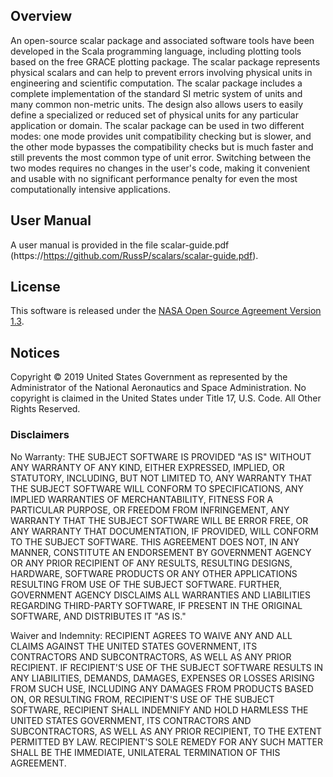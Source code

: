 
## Overview

An open-source scalar package and associated software tools have been
developed in the Scala programming language, including plotting tools
based on the free GRACE plotting package. The scalar package represents
physical scalars and can help to prevent errors involving physical units
in engineering and scientific computation. The scalar package includes a
complete implementation of the standard SI metric system of units and
many common non-metric units. The design also allows users to easily
define a specialized or reduced set of physical units for any particular
application or domain. The scalar package can be used in two different
modes: one mode provides unit compatibility checking but is slower, and
the other mode bypasses the compatibility checks but is much faster and
still prevents the most common type of unit error. Switching between the
two modes requires no changes in the user's code, making it convenient
and usable with no significant performance penalty for even the most
computationally intensive applications.

## User Manual

A user manual is provided in the file scalar-guide.pdf
(https://https://github.com/RussP/scalars/scalar-guide.pdf).

## License

This software is released under the [NASA Open Source Agreement Version
1.3](https://github.com/RussP/scalars/license.pdf).

## Notices

Copyright © 2019 United States Government as represented by the
Administrator of the National Aeronautics and Space Administration. No
copyright is claimed in the United States under Title 17, U.S. Code. All
Other Rights Reserved.

### Disclaimers

No Warranty: THE SUBJECT SOFTWARE IS PROVIDED "AS IS" WITHOUT ANY
WARRANTY OF ANY KIND, EITHER EXPRESSED, IMPLIED, OR STATUTORY,
INCLUDING, BUT NOT LIMITED TO, ANY WARRANTY THAT THE SUBJECT SOFTWARE
WILL CONFORM TO SPECIFICATIONS, ANY IMPLIED WARRANTIES OF
MERCHANTABILITY, FITNESS FOR A PARTICULAR PURPOSE, OR FREEDOM FROM
INFRINGEMENT, ANY WARRANTY THAT THE SUBJECT SOFTWARE WILL BE ERROR FREE,
OR ANY WARRANTY THAT DOCUMENTATION, IF PROVIDED, WILL CONFORM TO THE
SUBJECT SOFTWARE. THIS AGREEMENT DOES NOT, IN ANY MANNER, CONSTITUTE AN
ENDORSEMENT BY GOVERNMENT AGENCY OR ANY PRIOR RECIPIENT OF ANY RESULTS,
RESULTING DESIGNS, HARDWARE, SOFTWARE PRODUCTS OR ANY OTHER APPLICATIONS
RESULTING FROM USE OF THE SUBJECT SOFTWARE.  FURTHER, GOVERNMENT AGENCY
DISCLAIMS ALL WARRANTIES AND LIABILITIES REGARDING THIRD-PARTY SOFTWARE,
IF PRESENT IN THE ORIGINAL SOFTWARE, AND DISTRIBUTES IT "AS IS."

Waiver and Indemnity: RECIPIENT AGREES TO WAIVE ANY AND ALL CLAIMS
AGAINST THE UNITED STATES GOVERNMENT, ITS CONTRACTORS AND
SUBCONTRACTORS, AS WELL AS ANY PRIOR RECIPIENT.  IF RECIPIENT'S USE OF
THE SUBJECT SOFTWARE RESULTS IN ANY LIABILITIES, DEMANDS, DAMAGES,
EXPENSES OR LOSSES ARISING FROM SUCH USE, INCLUDING ANY DAMAGES FROM
PRODUCTS BASED ON, OR RESULTING FROM, RECIPIENT'S USE OF THE SUBJECT
SOFTWARE, RECIPIENT SHALL INDEMNIFY AND HOLD HARMLESS THE UNITED STATES
GOVERNMENT, ITS CONTRACTORS AND SUBCONTRACTORS, AS WELL AS ANY PRIOR
RECIPIENT, TO THE EXTENT PERMITTED BY LAW.  RECIPIENT'S SOLE REMEDY FOR
ANY SUCH MATTER SHALL BE THE IMMEDIATE, UNILATERAL TERMINATION OF THIS
AGREEMENT.
